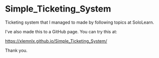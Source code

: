 # Simple_Ticketing_System
Ticketing system that I managed to made by following topics at SoloLearn.

I've also made this to a GitHub page. You can try this at:

https://xlemnlx.github.io/Simple_Ticketing_System/

Thank you.